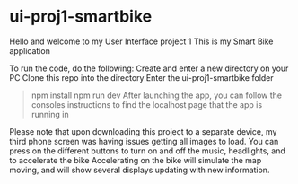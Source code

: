 # ui-proj1-smartbike

Hello and welcome to my User Interface project 1
This is my Smart Bike application

To run the code, do the following:
Create and enter a new directory on your PC
Clone this repo into the directory
Enter the ui-proj1-smartbike folder
> npm install
> npm run dev
After launching the app, you can follow the consoles instructions to find the localhost page that the app is running in

Please note that upon downloading this project to a separate device, my third phone screen was having issues getting all images to load.
You can press on the different buttons to turn on and off the music, headlights, and to accelerate the bike
Accelerating on the bike will simulate the map moving, and will show several displays updating with new information.
